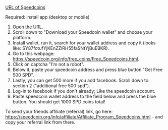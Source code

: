 [URL of Speedcoins](https://speedcoin.org/a/17378)

Required: install app (desktop or mobile)

1. [Open the URL.](https://speedcoin.org/a/17378)
2. Scroll down to "Download your Speedcoin wallet" and choose your platform. 
3. Install wallet, run it, search for your wallet address and copy it (looks like: SY87fotufYjKEnZZiRH55faSNtYjBuEBKR). 
4. Go to this webpage: https://speedcoin.org/info/free_coins/Free_Speedcoins.html. 
5. Click on captcha "I'm not a robot". 
6. Below it, paste your speedcoin address and press blue button "Get Free 500 SPD". 
7. Lastly, you can get 500 more if you add facebook. Scroll down to section 2 ("additional free 500 spd"). 
8. Log-in to facebook if you don't already; Like the speedcoin account.
9. Paste speedcoin wallet address to the field below and press the blue button. You should get 1000 SPD coins total!

To send your friends affiliate (referral) link, go here: https://speedcoin.org/info/affiliate/Affiliate_Program_Speedcoins.html - and copy your referral link from there.
